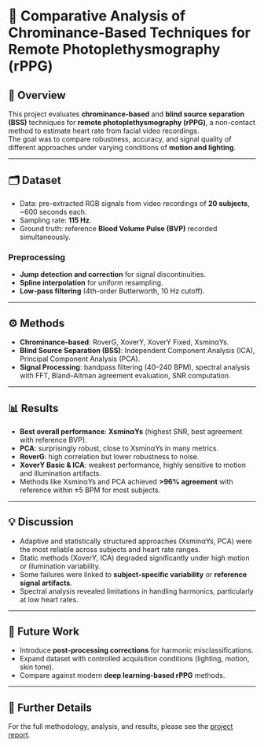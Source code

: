 # 💓 Comparative Analysis of Chrominance-Based Techniques for Remote Photoplethysmography (rPPG)

## 📌 Overview
This project evaluates **chrominance-based** and **blind source separation (BSS)** techniques for **remote photoplethysmography (rPPG)**, a non-contact method to estimate heart rate from facial video recordings.  
The goal was to compare robustness, accuracy, and signal quality of different approaches under varying conditions of **motion and lighting**.

---

## 🗂 Dataset
- Data: pre-extracted RGB signals from video recordings of **20 subjects**, ~600 seconds each.  
- Sampling rate: **115 Hz**.  
- Ground truth: reference **Blood Volume Pulse (BVP)** recorded simultaneously.  

### Preprocessing
- **Jump detection and correction** for signal discontinuities.  
- **Spline interpolation** for uniform resampling.  
- **Low-pass filtering** (4th-order Butterworth, 10 Hz cutoff).  

---

## ⚙️ Methods
- **Chrominance-based**: RoverG, XoverY, XoverY Fixed, XsminαYs.  
- **Blind Source Separation (BSS)**: Independent Component Analysis (ICA), Principal Component Analysis (PCA).  
- **Signal Processing**: bandpass filtering (40–240 BPM), spectral analysis with FFT, Bland–Altman agreement evaluation, SNR computation.  

---

## 📊 Results
- **Best overall performance**: **XsminαYs** (highest SNR, best agreement with reference BVP).  
- **PCA**: surprisingly robust, close to XsminαYs in many metrics.  
- **RoverG**: high correlation but lower robustness to noise.  
- **XoverY Basic & ICA**: weakest performance, highly sensitive to motion and illumination artifacts.  
- Methods like XsminαYs and PCA achieved **>96% agreement** with reference within ±5 BPM for most subjects.  

---

## 💡 Discussion
- Adaptive and statistically structured approaches (XsminαYs, PCA) were the most reliable across subjects and heart rate ranges.  
- Static methods (XoverY, ICA) degraded significantly under high motion or illumination variability.  
- Some failures were linked to **subject-specific variability** or **reference signal artifacts**.  
- Spectral analysis revealed limitations in handling harmonics, particularly at low heart rates.  

---

## 🔮 Future Work
- Introduce **post-processing corrections** for harmonic misclassifications.  
- Expand dataset with controlled acquisition conditions (lighting, motion, skin tone).  
- Compare against modern **deep learning-based rPPG** methods.  

---

## 📖 Further Details
For the full methodology, analysis, and results, please see the [project report](docs/report.pdf).

